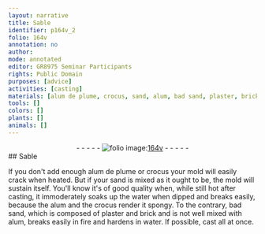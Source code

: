 ```yaml
---
layout: narrative
title: Sable
identifier: p164v_2
folio: 164v
annotation: no
author:
mode: annotated
editor: GR8975 Seminar Participants
rights: Public Domain
purposes: [advice]
activities: [casting]
materials: [alum de plume, crocus, sand, alum, bad sand, plaster, brick]
tools: []
colors: []
plants: []
animals: []
---
```


 <div class="folio" align="center">- - - - - <a href="http://gallica.bnf.fr/ark:/12148/btv1b10500001g/f334.item" target="_blank"><img src="https://cu-mkp.github.io/GR8975-edition/assets/photo-icon.png" alt="folio image: " style="display:inline-block; margin-bottom:-3px;"/>164v</a> - - - - - </div> <span class="activity"></span> 
## Sable

 
If you don't add enough <span class="material">alum de plume</span> or <span class="material">crocus</span> your mold will easily crack when heated. But if your <span class="material">sand</span> is mixed as it ought to be, the mold will sustain itself. You'll know it's of good quality when, while still hot after casting, it immoderately soaks up the water when dipped and breaks easily, because the <span class="material">alum</span> and the <span class="material">crocus</span> render it spongy. To the contrary, <span class="material">bad sand</span>, which is composed of <span class="material">plaster</span> and <span class="material">brick</span> and is not well mixed with alum, breaks easily in fire and hardens in water. If possible, cast all at once.
 